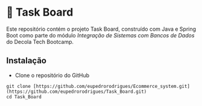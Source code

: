 # 📒 Task Board

Este repositório contém o projeto Task Board, construído com Java e Spring Boot como parte do módulo *Integração de Sistemas com Bancos de Dados* do Decola Tech Bootcamp.

## Instalação

* Clone o repositório do GitHub
```
git clone [https://github.com/eupedrorodrigues/Ecommerce_system.git](https://github.com/eupedrorodrigues/Task_Board.git)
cd Task_Board
```
